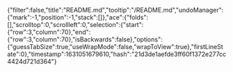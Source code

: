 {"filter":false,"title":"README.md","tooltip":"/README.md","undoManager":{"mark":-1,"position":-1,"stack":[]},"ace":{"folds":[],"scrolltop":0,"scrollleft":0,"selection":{"start":{"row":3,"column":70},"end":{"row":3,"column":70},"isBackwards":false},"options":{"guessTabSize":true,"useWrapMode":false,"wrapToView":true},"firstLineState":0},"timestamp":1631051679610,"hash":"21d3de1aefde3ff60f1372e277cc4424d721d364"}